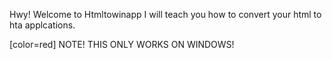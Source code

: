 Hwy! Welcome to Htmltowinapp
I will teach you how to convert your html to hta applcations.

[color=red] NOTE! THIS ONLY WORKS ON WINDOWS!
